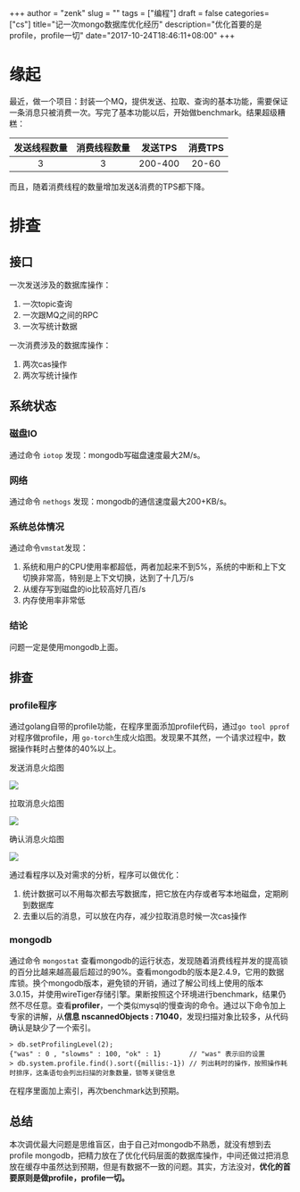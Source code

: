 +++
author = "zenk"
slug = ""
tags = ["编程"]
draft = false
categories=["cs"]
title="记一次mongo数据库优化经历"
description="优化首要的是profile，profile一切"
date="2017-10-24T18:46:11+08:00"
+++

# 缘起

最近，做一个项目：封装一个MQ，提供发送、拉取、查询的基本功能，需要保证一条消息只被消费一次。写完了基本功能以后，开始做benchmark。结果超级糟糕：

| 发送线程数量 | 消费线程数量 |  发送TPS  | 消费TPS |
| :----: | :----: | :-----: | :---: |
|   3    |   3    | 200-400 | 20-60 |

而且，随着消费线程的数量增加发送&消费的TPS都下降。

# 排查

## 接口

一次发送涉及的数据库操作：

1. 一次topic查询
2. 一次跟MQ之间的RPC
3. 一次写统计数据

一次消费涉及的数据库操作：

1. 两次cas操作
2. 两次写统计操作

## 系统状态

### 磁盘IO

通过命令 `iotop` 发现：mongodb写磁盘速度最大2M/s。

### 网络

通过命令 `nethogs` 发现：mongodb的通信速度最大200+KB/s。

### 系统总体情况

通过命令`vmstat`发现：

1. 系统和用户的CPU使用率都超低，两者加起来不到5%，系统的中断和上下文切换非常高，特别是上下文切换，达到了十几万/s
2. 从缓存写到磁盘的io比较高好几百/s
3. 内存使用率非常低

### 结论

问题一定是使用mongodb上面。

## 排查

### profile程序

通过golang自带的profile功能，在程序里面添加profile代码，通过`go tool pprof`对程序做profile，用 `go-torch`生成火焰图。发现果不其然，一个请求过程中，数据操作耗时占整体的40%以上。

发送消息火焰图

![](/imgs/create.job.png)

拉取消息火焰图

![](/imgs/pull.job.png)

确认消息火焰图

![](/imgs/finish.job.png)

通过看程序以及对需求的分析，程序可以做优化：

1. 统计数据可以不用每次都去写数据库，把它放在内存或者写本地磁盘，定期刷到数据库
2. 去重以后的消息，可以放在内存，减少拉取消息时候一次cas操作

### mongodb

通过命令 `mongostat` 查看mongodb的运行状态，发现随着消费线程并发的提高锁的百分比越来越高最后超过的90%。查看mongodb的版本是2.4.9，它用的数据库锁。换个mongodb版本，避免锁的开销，通过了解公司线上使用的版本3.0.15，并使用wireTiger存储引擎。果断按照这个环境进行benchmark，结果仍然不尽任意。查看**profiler**，一个类似mysql的慢查询的命令。通过以下命令加上专家的讲解，从**信息 nscannedObjects : 71040**，发现扫描对象比较多，从代码确认是缺少了一个索引。

```
> db.setProfilingLevel(2);
{"was" : 0 , "slowms" : 100, "ok" : 1}       // "was" 表示旧的设置
> db.system.profile.find().sort({millis:-1}) // 列出耗时的操作，按照操作耗时排序，这条语句会列出扫描的对象数量，锁等关键信息
```

在程序里面加上索引，再次benchmark达到预期。

## 总结

本次调优最大问题是思维盲区，由于自己对mongodb不熟悉，就没有想到去profile mongodb，把精力放在了优化代码层面的数据库操作，中间还做过把消息放在缓存中虽然达到预期，但是有数据不一致的问题。其实，方法没对，**优化的首要原则是做profile，profile一切。**